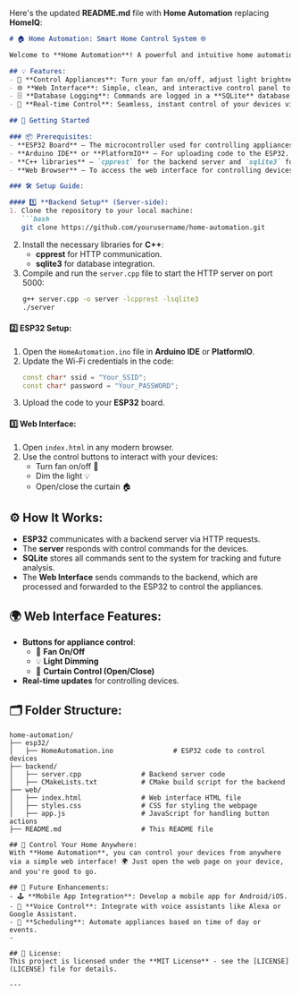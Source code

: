 Here's the updated **README.md** file with **Home Automation** replacing **HomeIQ**:

```markdown
# 🏠 Home Automation: Smart Home Control System 🌐

Welcome to **Home Automation**! A powerful and intuitive home automation system designed to give you full control over your household appliances like fans, lights, and curtains. Built using **ESP32** and **C++**, this project allows you to remotely control and monitor your devices through a **web interface** and communicate with a **backend server**. 

## 💡 Features:
- 🔌 **Control Appliances**: Turn your fan on/off, adjust light brightness, or open/close curtains with the push of a button.
- 🌐 **Web Interface**: Simple, clean, and interactive control panel to manage your home automation system from any device.
- 🗄️ **Database Logging**: Commands are logged in a **SQLite** database for tracking and analytics.
- 🔄 **Real-time Control**: Seamless, instant control of your devices via an API.

## 🚀 Getting Started

### 📦 Prerequisites:
- **ESP32 Board** – The microcontroller used for controlling appliances.
- **Arduino IDE** or **PlatformIO** – For uploading code to the ESP32.
- **C++ libraries** – `cpprest` for the backend server and `sqlite3` for database interaction.
- **Web Browser** – To access the web interface for controlling devices.

### 🛠️ Setup Guide:

#### 1️⃣ **Backend Setup** (Server-side):
1. Clone the repository to your local machine:
   ```bash
   git clone https://github.com/yourusername/home-automation.git
   ```
2. Install the necessary libraries for **C++**:
   - **cpprest** for HTTP communication.
   - **sqlite3** for database integration.
3. Compile and run the `server.cpp` file to start the HTTP server on port 5000:
   ```bash
   g++ server.cpp -o server -lcpprest -lsqlite3
   ./server
   ```

#### 2️⃣ **ESP32 Setup**:
1. Open the `HomeAutomation.ino` file in **Arduino IDE** or **PlatformIO**.
2. Update the Wi-Fi credentials in the code:
   ```cpp
   const char* ssid = "Your_SSID";
   const char* password = "Your_PASSWORD";
   ```
3. Upload the code to your **ESP32** board.

#### 3️⃣ **Web Interface**:
1. Open `index.html` in any modern browser.
2. Use the control buttons to interact with your devices:
   - Turn fan on/off 🔌
   - Dim the light 💡
   - Open/close the curtain 🏠

## ⚙️ How It Works:

- **ESP32** communicates with a backend server via HTTP requests.
- The **server** responds with control commands for the devices.
- **SQLite** stores all commands sent to the system for tracking and future analysis.
- The **Web Interface** sends commands to the backend, which are processed and forwarded to the ESP32 to control the appliances.

## 🌍 Web Interface Features:
- **Buttons for appliance control**:
  - 💨 **Fan On/Off**
  - 💡 **Light Dimming**
  - 🌿 **Curtain Control (Open/Close)**
- **Real-time updates** for controlling devices.

## 🗂️ Folder Structure:
```plaintext
home-automation/
├── esp32/
│   ├── HomeAutomation.ino               # ESP32 code to control devices
├── backend/
│   ├── server.cpp               # Backend server code
│   ├── CMakeLists.txt           # CMake build script for the backend
├── web/
│   ├── index.html               # Web interface HTML file
│   ├── styles.css               # CSS for styling the webpage
│   ├── app.js                   # JavaScript for handling button actions
├── README.md                    # This README file

## 📱 Control Your Home Anywhere:
With **Home Automation**, you can control your devices from anywhere via a simple web interface! 🌍 Just open the web page on your device, and you're good to go.

## 🧩 Future Enhancements:
- 🕹️ **Mobile App Integration**: Develop a mobile app for Android/iOS.
- 🔔 **Voice Control**: Integrate with voice assistants like Alexa or Google Assistant.
- 🌙 **Scheduling**: Automate appliances based on time of day or events.
- 

## 🔐 License:
This project is licensed under the **MIT License** - see the [LICENSE](LICENSE) file for details.

---
